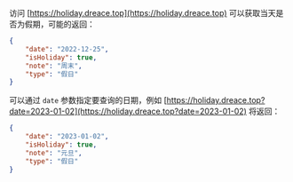 访问 [https://holiday.dreace.top](https://holiday.dreace.top) 可以获取当天是否为假期，可能的返回：
```json
{
    "date": "2022-12-25",
    "isHoliday": true,
    "note": "周末",
    "type": "假日"
}
```
可以通过 `date` 参数指定要查询的日期，例如 [https://holiday.dreace.top?date=2023-01-02](https://holiday.dreace.top?date=2023-01-02) 将返回：
```json
{
    "date": "2023-01-02",
    "isHoliday": true,
    "note": "元旦",
    "type": "假日"
}
```